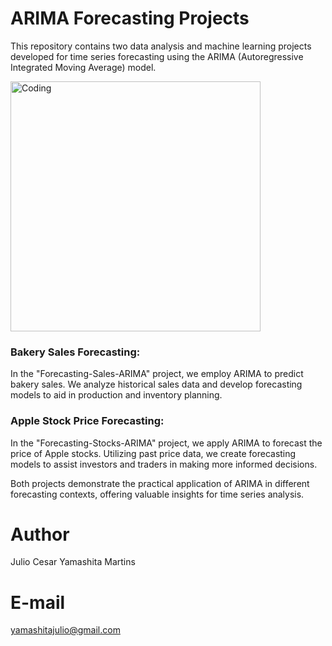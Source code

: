 # ARIMA Forecasting Projects
This repository contains two data analysis and machine learning projects developed for time series forecasting using the ARIMA (Autoregressive Integrated Moving Average) model.

<img align="center" alt="Coding" width="400" src="https://25.media.tumblr.com/tumblr_m1vbheg5f01rqsh2vo1_500.gif">

### Bakery Sales Forecasting: 
In the "Forecasting-Sales-ARIMA" project, we employ ARIMA to predict bakery sales. We analyze historical sales data and develop forecasting models to aid in production and inventory planning.

### Apple Stock Price Forecasting: 
In the "Forecasting-Stocks-ARIMA" project, we apply ARIMA to forecast the price of Apple stocks. Utilizing past price data, we create forecasting models to assist investors and traders in making more informed decisions.

Both projects demonstrate the practical application of ARIMA in different forecasting contexts, offering valuable insights for time series analysis.

# Author
Julio Cesar Yamashita Martins

# E-mail
yamashitajulio@gmail.com
